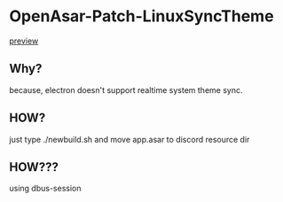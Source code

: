 
# OpenAsar-Patch-LinuxSyncTheme

[preview](./preview.mp4)

## Why?

because, electron doesn't support realtime system theme sync.

## HOW?

just type ./newbuild.sh
and move app.asar to discord resource dir

## HOW???

using dbus-session
